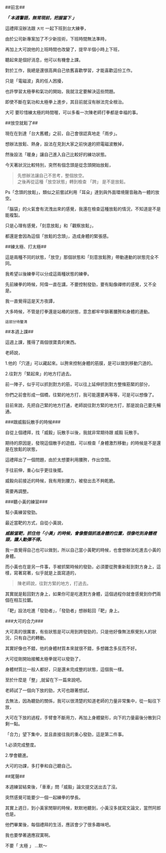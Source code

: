 ##前言##


 ***「 本週警語，無常現前，把握當下 」***


這禮拜沒辦法跟 ```大可``` 一起下班到台大練拳，

由於公司新專案加了不少新技術，下班時間無法準時，

再加上大可說他的上班時間也改變了，提早半個小時上下班，

聽起來是個好消息，他可以有機會上課。

對於工作，我總是還很高興自己依舊喜歡學習，才能喜歡這份工作。

只是「電磁波」真的任人困擾，

也許學習太極拳和氣功的開始，我就注定要解決這些問題。

即使不斷在氣功和太極拳上進步，其目前就沒有辦法完全根治。

大可 要珍惜練太極的時間喔，可以多看一次陳老師打拳都是幸福的事。


##放空就鬆了##


現在在到達「台大舊體」之前，自己會很認真地走「雨步」。

想辦法放鬆、熱身，設法在見到大家之前快速的把電磁波散掉，

然後設法「暖身」讓自己進入自己比較好的練功狀態。

今天著狀況比較特別，突然有個念頭是從念頭開始放鬆，

>先想辦法讓自己不思考，整個放空。<br/>
>之後再從這種「放空狀態」轉到檢查 「跨」  是不是放鬆。

Ps「念頭的放鬆」，類似之前嘗試利用「耳朵」達到與外面環境聲音融為一體的放空。

「腦袋」的火氣會有流洩出來的感覺，我還在檢查這種放鬆的情況，不知道是不是能複製。

只是心理有感覺，「刻意放鬆」和「觀察放鬆」，

都還是會因為這個「放鬆的念頭」，造成身體的緊張感。


##練太極、打太極##


這是兩種不同的狀態，「放空」那個狀態和「刻意放鬆胯」帶動連動的狀態完全不同。

我希望以後練拳可以分成這兩種狀態的練拳。


先前練拳的時候，阿偉一直在講，不要控制發勁，要有點像禪修的感覺，又不全是。

我一直覺得這是天方夜譚，

大多時候，不管是打拳還是站樁的狀態，意念都牢牢鎖著腰胯和身體的連動。

```這部分待釐清```

##本週上課##

這週上課，獲得了兩個很寶貴的東西。

老師說，

  1.他的「穴道」可以藏起來。以胯來控制身體的筋膜，是可以做到移動穴道的。

  2.往對方「緊起來」的地方打過去。

前一陣子，似乎可以抓到對方的筋，可以往上延伸抓到對方整條筋緊的部分，

你們之前會形成一個橋，往緊的地方打，我可能還要再等等，可是可以想像了。

目前來說，先把自己緊的地方打通，老師說往對方緊的地方打，那是說自己要先暢通。


###跟威毅玩散手的時候###


自從上個禮拜，找「威毅」玩散手以後，我就非常期待跟 威毅 玩散手。

期待的原因是，發現這個散手的遊戲，可以檢查「身體激烈移動」的時候是不是還是在放鬆的狀態，

這禮拜出了一個問題，由於太想要利用腰胯，作出空間。

手往前伸，重心似乎更往後擺。

威毅向前接近的時候，我有用到腰力，被發出去不夠乾脆。

需要再調整。

###聽小黃的練習###

幫小黃練習發勁。

最近當靶的方式，自從小黃說，

***威毅當靶，抓住他「小黃」的時候，會像整個抓進身體的位置，很像吃到身體裡頭，讓人動彈不得。***

我一直覺得自己也可以做到，所以自己當小黃靶的時候，也會想辦法吃進去小黃的身體。

而小黃也在是另一件事，手被抓緊時候的發勁，必須要從胯重新鬆到對方身上，這樣，寫著寫著，似乎就是上面寫道的，

>陳老師說，往對方緊的地方，打過去。

其實就是鬆回對方身上，如果你可是吃進對方身體，這個過程你就會感覺到你們兩個在相互拉鋸。

「靶」設法吃進「發勁者」，「發勁者」想辦鬆回「靶」身上。


###大可的合力###


大可真的很厲害，有些狀態是可以用到跨發勁的，只是他好像無法察覺別人的狀況，只有自己的轉動。

其實好像也不錯，他的身體材質本來就很不錯，多想雜念多反而不好。

大可從剛開始接觸太極拳就可以發勁了，

身體材質比一般人都好，只是還未完成整的狀態，這個我一樣。

至於什麼是「整」,就留在下一篇來說吧。


老師試了一個向下放的勁，大可也跟著想試，

去無法，因為聽勁的關係，我可以很清楚的知道老師的力量非常集中，從一點往下放，

大可在下放的過程，手臂會不斷用力，再加上身體變形，向下的力量最後分散到只剩一點。

「合力」望下集中，並且直接往我的重心發勁，這是第二件事。



1.必須完成整度。

2.學會聽進。


大可的功課，多打拳和自己聽自己。



##尾聲##

本週練習結束後，「車車」問「威毅」論文提交送出去了沒。

突然感覺可能要少一個一起練拳的學長。

其實上週日，到小黃家閒聊的時候，默默地聽到，小黃沒多就寫文論文，當然阿郎也是。

他們畢業後，每個禮拜的生活，應該會少了很多趣味吧。

我也要學著適應寂寞啊。

不要「 太極 」 ...默～



